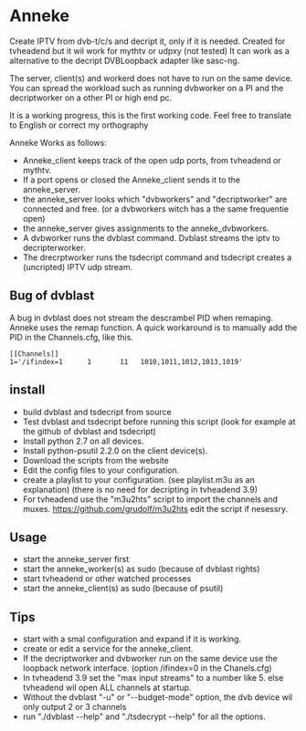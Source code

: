 Anneke
======
Create IPTV from dvb-t/c/s and decript it, only if it is needed. Created for tvheadend but it wil work for mythtv or udpxy (not tested)
It can work as a alternative to the decript DVBLoopback adapter like sasc-ng. 

The server, client(s) and workerd does not have to run on the same device. You can spread the workload such as running dvbworker on a PI and the decriptworker on a other PI or high end pc.

It is a working progress, this is the first working code.
Feel free to translate to English or correct my orthography

Anneke Works as follows:
- Anneke_client keeps track of the open udp ports, from tvheadend or mythtv.
- If a port opens or closed the Anneke_client sends it to the anneke_server.
- the anneke_server looks which "dvbworkers" and "decriptworker" are connected and free. (or a dvbworkers witch has a the same frequentie open)
- the anneke_server gives assignments to the anneke_dvbworkers.
- A dvbworker runs the dvblast command. Dvblast streams the iptv to decripterworker.
- The drecrptworker runs the tsdecript command and tsdecript creates a (uncripted) IPTV udp stream. 

Bug of dvblast
--------------
A bug in dvblast does not stream the descrambel PID when remaping. Anneke uses the remap function. 
A quick workaround is to manually add the PID in the Channels.cfg, like this.
```
[[Channels]]
1='/ifindex=1      1       11	1010,1011,1012,1013,1019'
```

install
-------
- build dvblast and tsdecript from source 
- Test dvblast and tsdecript before running this script (look for example at the github of dvblast and tsdecript)
- Install python 2.7 on all devices.
- Install python-psutil 2.2.0 on the client device(s).
- Download the scripts from the website
- Edit the config files to your configuration.
- create a playlist to your configuration. (see playlist.m3u as an explanation)
(there is no need for decripting in tvheadend 3.9)
- For tvheadend use the "m3u2hts" script to import the channels and muxes. 
https://github.com/grudolf/m3u2hts edit the script if nesessry.

Usage
-----
- start the anneke_server first
- start the anneke_worker(s) as sudo (because of dvblast rights)
- start tvheadend or other watched processes 
- start the anneke_client(s) as sudo (because of psutil)

Tips
----
- start with a smal configuration and expand if it is working.
- create or edit a service for the anneke_client.
- If the decriptworker and dvbworker run on the same device use the loopback network interface. (option /ifindex=0 in the Chanels.cfg)
- In tvheadend 3.9 set the "max input streams" to a number like 5. else tvheadend wil open ALL channels at startup.
- Without the dvblast "-u" or "--budget-mode" option, the dvb device wil only output 2 or 3 channels
- run "./dvblast --help" and "./tsdecrypt --help" for all the options.



